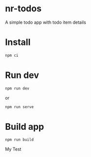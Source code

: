 # nr-todos
A simple todo app with todo item details


# Install

```bash
npm ci
```

# Run dev

```bash
npm run dev
```

or

```bash
npm run serve
```
# Build app

```bash
npm run build
```

My Test
